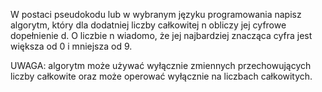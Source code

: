 W postaci pseudokodu lub w wybranym języku programowania napisz algorytm, który dla dodatniej liczby całkowitej n obliczy jej cyfrowe dopełnienie d. O liczbie n wiadomo, że jej najbardziej znacząca cyfra jest większa od 0 i mniejsza od 9.

UWAGA: algorytm może używać wyłącznie zmiennych przechowujących liczby całkowite oraz może operować wyłącznie na liczbach całkowitych.